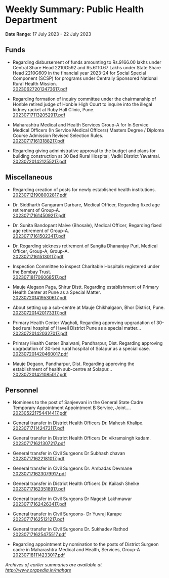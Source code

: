 # Weekly Summary: Public Health Department

**Date Range**: 17 July 2023 - 22 July 2023


## Funds
- Regarding disbursement of funds amounting to Rs.9166.00 lakhs under Central Share Head 2210G592 and Rs.6110.67 Lakhs under State Share Head 2210G609 in the financial year 2023-24 for Social Special Component (SCSP) for programs under Centrally Sponsored National Rural Health Mission.\
  [202306272012473617.pdf](https://gr.maharashtra.gov.in/Site/Upload/Government%20Resolutions/English/202306272012473617.pdf)

- Regarding formation of inquiry committee under the chairmanship of Honble retired judge of Honble High Court to inquire into the illegal kidney racket at Ruby Hall Clinic, Pune.\
  [202307171132052917.pdf](https://gr.maharashtra.gov.in/Site/Upload/Government%20Resolutions/English/202307171132052917.pdf)

- Maharashtra Medical and Health Services Group-A for In Service Medical Officers (In Service Medical Officers) Masters Degree / Diploma Course Admission Revised Selection Rules.\
  [202307171613188217.pdf](https://gr.maharashtra.gov.in/Site/Upload/Government%20Resolutions/English/202307171613188217.pdf)

- Regarding giving administrative approval to the budget and plans for building construction at 30 Bed Rural Hospital, Vadki District Yavatmal.\
  [202307201421255217.pdf](https://gr.maharashtra.gov.in/Site/Upload/Government%20Resolutions/English/202307201421255217.pdf)

## Miscellaneous
- Regarding creation of posts for newly established health institutions.\
  [202307121908002817.pdf](https://gr.maharashtra.gov.in/Site/Upload/Government%20Resolutions/English/202307121908002817.pdf)

- Dr. Siddharth Gangaram Darbare, Medical Officer, Regarding fixed age retirement of Group-A.\
  [202307171614509217.pdf](https://gr.maharashtra.gov.in/Site/Upload/Government%20Resolutions/English/202307171614509217.pdf)

- Dr. Sunita Bandopant Malve (Bhosale), Medical Officer, Regarding fixed age retirement of Group-A.\
  [202307171615023417.pdf](https://gr.maharashtra.gov.in/Site/Upload/Government%20Resolutions/English/202307171615023417.pdf)

- Dr. Regarding sickness retirement of Sangita Dhananjay Puri, Medical Officer, Group-A, Group-A.\
  [202307171615130117.pdf](https://gr.maharashtra.gov.in/Site/Upload/Government%20Resolutions/English/202307171615130117.pdf)

- Inspection Committee to inspect Charitable Hospitals registered under the Bombay Trust.\
  [202307181706068517.pdf](https://gr.maharashtra.gov.in/Site/Upload/Government%20Resolutions/English/202307181706068517.pdf)

- Mauje Alegaon Paga, Shirur Distt. Regarding establishment of Primary Health Center at Pune as a Special Matter.\
  [202307201419530617.pdf](https://gr.maharashtra.gov.in/Site/Upload/Government%20Resolutions/English/202307201419530617.pdf)

- About setting up a sub-centre at Mauje Chikhalgaon, Bhor District, Pune.\
  [202307201420173317.pdf](https://gr.maharashtra.gov.in/Site/Upload/Government%20Resolutions/English/202307201420173317.pdf)

- Primary Health Center Wagholi, Regarding approving upgradation of 30-bed rural hospital of Haveli District Pune as a special matter...\
  [202307201420327017.pdf](https://gr.maharashtra.gov.in/Site/Upload/Government%20Resolutions/English/202307201420327017.pdf)

- Primary Health Center Bhalwani, Pandharpur, Dist. Regarding approving upgradation of 30-bed rural hospital of Solapur as a special case.\
  [202307201420460017.pdf](https://gr.maharashtra.gov.in/Site/Upload/Government%20Resolutions/English/202307201420460017.pdf)

- Mauje Degaon, Pandharpur, Dist. Regarding approving the establishment of health sub-centre at Solapur...\
  [202307201421085017.pdf](https://gr.maharashtra.gov.in/Site/Upload/Government%20Resolutions/English/202307201421085017.pdf)

## Personnel
- Nominees to the post of Sanjeevani in the General State Cadre Temporary Appointment Appointment B Service, Joint....\
  [202305221754414417.pdf](https://gr.maharashtra.gov.in/Site/Upload/Government%20Resolutions/English/202305221754414417.pdf)

- General transfer in District Health Officers Dr. Mahesh Khalipe.\
  [202307171142473117.pdf](https://gr.maharashtra.gov.in/Site/Upload/Government%20Resolutions/English/202307171142473117.pdf)

- General transfer in District Health Officers Dr. vikramsingh kadam.\
  [202307171621307217.pdf](https://gr.maharashtra.gov.in/Site/Upload/Government%20Resolutions/English/202307171621307217.pdf)

- General transfer in Civil Surgeons Dr Subhash chavan\
  [202307171622181017.pdf](https://gr.maharashtra.gov.in/Site/Upload/Government%20Resolutions/English/202307171622181017.pdf)

- General transfer in Civil Surgeons Dr. Ambadas Devmane\
  [202307171623079917.pdf](https://gr.maharashtra.gov.in/Site/Upload/Government%20Resolutions/English/202307171623079917.pdf)

- General transfer in District Health Officers Dr. Kailash Shelke\
  [202307171623518917.pdf](https://gr.maharashtra.gov.in/Site/Upload/Government%20Resolutions/English/202307171623518917.pdf)

- General transfer in Civil Surgeons Dr Nagesh Lakhmawar\
  [202307171624263417.pdf](https://gr.maharashtra.gov.in/Site/Upload/Government%20Resolutions/English/202307171624263417.pdf)

- General transfer in Civil Surgeons- Dr Yuvraj Karape\
  [202307171625121217.pdf](https://gr.maharashtra.gov.in/Site/Upload/Government%20Resolutions/English/202307171625121217.pdf)

- General transfer in Civil Surgeons Dr. Sukhadev Rathod\
  [202307171625475517.pdf](https://gr.maharashtra.gov.in/Site/Upload/Government%20Resolutions/English/202307171625475517.pdf)

- Regarding appointment by nomination to the posts of District Surgeon cadre in Maharashtra Medical and Health, Services, Group-A\
  [202307181114233017.pdf](https://gr.maharashtra.gov.in/Site/Upload/Government%20Resolutions/English/202307181114233017.pdf)


*Archives of earlier summaries are available at http://www.orgpedia.in/mahgrs*